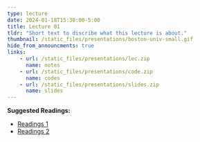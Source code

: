 ```yaml
---
type: lecture
date: 2024-01-18T15:30:00-5:00
title: Lecture 01
tldr: "Short text to discribe what this lecture is about."
thumbnail: /static_files/presentations/boston-univ-small.gif
hide_from_announcments: true
links: 
    - url: /static_files/presentations/lec.zip
      name: notes
    - url: /static_files/presentations/code.zip
      name: codes
    - url: /static_files/presentations/slides.zip
      name: slides
---
```

**Suggested Readings:**
- [Readings 1](http://example.com)
- [Readings 2](http://example.com)

